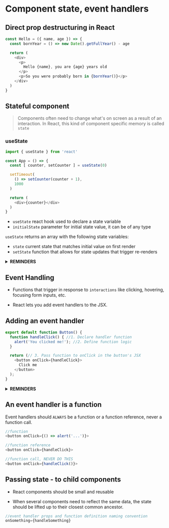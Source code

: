 # Component state, event handlers


## Direct prop destructuring in React

```javascript
const Hello = ({ name, age }) => {
  const bornYear = () => new Date().getFullYear() - age

  return (
    <div>
      <p>
        Hello {name}, you are {age} years old
      </p>
      <p>So you were probably born in {bornYear()}</p>
    </div>
  )
}
```

## Stateful component

> Components often need to change what's on screen as a result of an interaction. In React, this kind of component specific memory is called `state`

### useState

```javascript
import { useState } from 'react'

const App = () => {
  const [ counter, setCounter ] = useState(0)

  setTimeout(
    () => setCounter(counter + 1),
    1000
  )

  return (
    <div>{counter}</div>
  )
}
```

* `useState` react hook used to declare a state variable
* `initialState` parameter for initial state value, it can be of any type

`useState` returns an array with the following state variables:

* `state` current state that matches initial value on first render
* `setState` function that allows for state updates that trigger re-renders

<details><summary><b>REMINDERS</b></summary>

> Hooks can only be called at the top level of a component

> `DO NOT` call Hooks inside loops or conditions

> `setState` functions do not have a return value and only update the state for the next render

</details>

## Event Handling

* Functions that trigger in response to `interactions` like clicking, hovering, focusing form inputs, etc.

* React lets you add event handlers to the JSX.

## Adding an event handler

```javascript
export default function Button() {
  function handleClick() { //1. Declare handler function
    alert('You clicked me!'); //2. Define function logic
  }

  return (// 3. Pass function to onClick in the button's JSX
    <button onClick={handleClick}>
      Click me
    </button>
  );
}
```

<details><summary><b>REMINDERS</b></summary>

> Event handlers are defined iniside components, so they can access props

> Parents can pass down event handlers

> Events propagate upwards. `e.stopPropagation()` can prevent it.

> `e.preventDefault()` gets rid of unwanted default browser behavior

> Calling an event handler prop from a child handler is a good alternative to propagation

</details>

## An event handler is a function

Event handlers should `ALWAYS` be a function or a function reference, never a function call.

```javascript
//function
<button onClick={() => alert('...')}>

//function reference
<button onClick={handleClick}>	

//function call, NEVER DO THIS
<button onClick={handleClick()}>

```

## Passing state - to child components

* React components should be small and reusable

* When several components need to reflect the same data, the state should be lifted up to their closest common ancestor.

```javascript
//event handler props and function definition naming convention
onSomething={handleSomething}
```